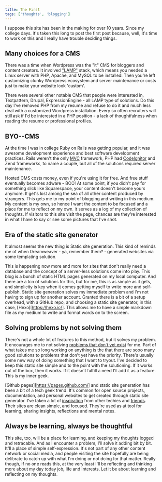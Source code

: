 ```yaml
---
title: The First
tags: ['thoughts', 'blogging']
---
```


I suppose this site has been in the making for over 10 years. Since my college days. It's taken this long to post the first post because, well, it's time to work on this and I really have trouble deciding things.

## Many choices for a CMS

There was a time when Wordpress was the "it" CMS for bloggers and content creators. It involved ["LAMP"][1] stack, which means you needed a Linux server with PHP, Apache, and MySQL to be installed. Then you're left customizing clunky Wordpress ecosystem and server maintenance or costs just to make your website look 'custom'.

There were several other notable CMS that people were interested in, Textpattern, Drupal, ExpressionEngine - all LAMP type of solutions. Do this day I've removed PHP from my resume and refuse to do it and much less deal with a customized Wordpress installation. Every so often recruiters will still ask if I'd be interested in a PHP position - a lack of thoughtfulness when reading the resume or professional profiles.

## BYO--CMS
At the time I was in college Ruby on Rails was getting popular, and it was awesome development experience and best software development practices. Rails weren't the only [MVC][MVC] framework, PHP had [CodeIgnitor][codeignitor] and Zend frameworks, to name a couple, but all of the solutions required server maintenance.

Hosted CMS costs money, even if you're using it for free. And free stuff eventually becomes adware - BOO! At some point, if you didn't pay for something slick like Squarespace, your content doesn't become yours anymore. It get's lost among the sea of all other content produced by strangers. This gets me to my point of blogging and writing in this medium. My content is my own, so hence I want the content to be focused and a place for me to reflect on my own. It serves as a log of my collection of thoughts. If visitors to this site visit the page, chances are they're interested in what I have to say or see some pictures that I've shot.

## Era of the static site generator
It almost seems the new thing is Static site generation. This kind of reminds me of when Dreamweaver - ya, remember them? - generated websites via some templating solution.

This is happening now more and more for sites that don't really need a database and the concept of a server-less solutions come into play. This blog is a bunch of static HTML pages generated on my local computer. And there are a ton of solutions for this, but for me, this is as simple as it gets, and simplicity is key when it comes getting myself to write more and self-publish. Static site generation solves my immediate problem and I'm not having to sign up for another account. Granted there is a bit of a setup overhead, with a GitHub repo, and choosing a static site generator, in this case, [Hexo][https://hexo.io/]. This allows me to have a simple markdown file as my medium to write and format words on to the screen.

## Solving problems by not solving them
There's not a whole lot of features to this method, but it solves my problem. It encourages me to not solving [problems that don't yet exist][problems] for me. Part of what takes me so long working on anything is the that there are sooo many good solutions to problems that don't yet have the priority. There's usually some new way of doing something that I want to tryout. I've decided to keep this static site simple and to the point with the solutioning. If it works out of the box, then it works. If it doesn't fulfill a need I'll add it as a feature. This is my inner geek.

[Github pages][https://pages.github.com/] and static site generation has been a bit of a tech geek trend. It's common for open source projects, documentation, and personal websites to get created through static site generator. I've taken a lot of [inspiration][inspiration] from other techies and [friends][likescoffee]. Their sites are clean simple, and focused. They're used as at tool for learning, sharing insights, reflections and mental notes.

## Always be learning, always be thoughtful
This site, too, will be a place for learning, and keeping my thoughts logged and retracable. And as I encounter a problem, I'll solve it adding bit by bit. It'll a place of simple self-expression. It's not part of any other content network or social media, and people visiting the site hopefully are being delibrate to catch up with what I'm doing or not doing for that matter. Really though, if no one reads this, at the very least I'll be reflecting and thinking more about my day today job, life and interests. Let it be about learning and reflecting on my thoughts.


[1]: https://www.turnkeylinux.org/lampstack
[MVC]: https://en.wikipedia.org/wiki/Model%E2%80%93view%E2%80%93controller
[codeignitor]: [https://codeigniter.com/]
[problems]: [https://news.ycombinator.com/item?id=1454753]
[inspiration]: https://zachholman.com/
[likescoffee]: https://likescoffee.com/
